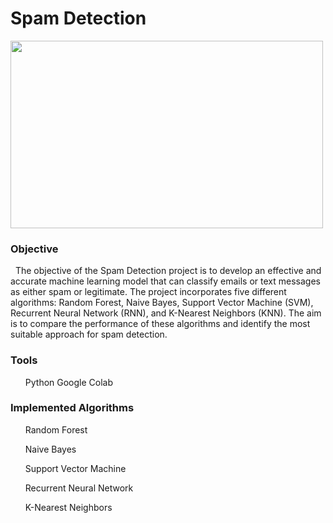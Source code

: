 <h1>Spam Detection</h1>

<img src="https://github.com/Selvi-Parasakthi-K/Spam-Detection/assets/125342019/1f031fc3-80f3-4a09-8b09-316a710fbf9e" height="300px" width="500px"/>

<h3>Objective</h3>
<p> &nbsp; The objective of the Spam Detection project is to develop an effective and accurate machine learning model that can classify emails or text messages as either spam or legitimate. The project incorporates five different algorithms: Random Forest, Naive Bayes, Support Vector Machine (SVM), Recurrent Neural Network (RNN), and K-Nearest Neighbors (KNN). The aim is to compare the performance of these algorithms and identify the most suitable approach for spam detection.</p>

<h3>Tools</h3>
<ul><p>Python Google Colab</p></ul>
<h3>Implemented Algorithms</h3>
<ul><p>Random Forest</p><p>Naive Bayes</p>
  <p>Support Vector Machine</p><p>Recurrent Neural Network</p>
  <p>K-Nearest Neighbors</p></ul>
